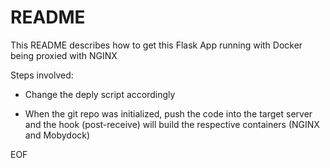 # README

This README describes how to get this Flask App running with Docker being proxied with NGINX 

Steps involved:

* Change the deply script accordingly 

* When the git repo was initialized, push the code into the target server and the hook (post-receive) will build the respective containers (NGINX and Mobydock)


EOF
